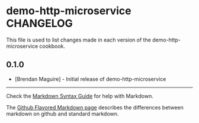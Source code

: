 demo-http-microservice CHANGELOG
=============================

This file is used to list changes made in each version of the demo-http-microservice cookbook.

0.1.0
-----
- [Brendan Maguire] - Initial release of demo-http-microservice

- - -
Check the [Markdown Syntax Guide](http://daringfireball.net/projects/markdown/syntax) for help with Markdown.

The [Github Flavored Markdown page](http://github.github.com/github-flavored-markdown/) describes the differences between markdown on github and standard markdown.
